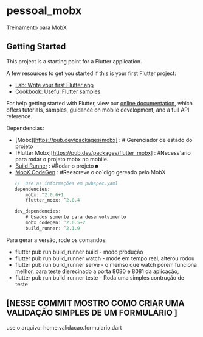 # pessoal_mobx

Treinamento para MobX

## Getting Started

This project is a starting point for a Flutter application.

A few resources to get you started if this is your first Flutter project:

- [Lab: Write your first Flutter app](https://flutter.dev/docs/get-started/codelab)
- [Cookbook: Useful Flutter samples](https://flutter.dev/docs/cookbook)

For help getting started with Flutter, view our
[online documentation](https://flutter.dev/docs), which offers tutorials,
samples, guidance on mobile development, and a full API reference.


 Dependencias:
 - [Mobx][https://pub.dev/packages/mobx] : # Gerenciador de estado do projeto
 - [Flutter Mobx][https://pub.dev/packages/flutter_mobx] : #Necess´ario para rodar o projeto mobx no mobile.
 - [Build Runner](https://pub.dev/packages/build_runner) : #Rodar o projeto☻
 - [MobX CodeGen](https://pub.dev/packages/mobx_codegen) : #Reescreve o co´digo gereado pelo MobX


 ```dart
    //  Use as informações em pubspec.yaml
    dependencies:
        mobx: ^2.0.6+1
        flutter_mobx: ^2.0.4

    dev_dependencies:
        # Usados somente para desenvolvimento
        mobx_codegen: ^2.0.5+2
        build_runner: ^2.1.9
 ```

 Para gerar a versão,  rode os comandos:

 - flutter pub run build_runner build - modo produção
 - flutter pub run build_runner watch - mode em tempo real, alterou rodou
 - flutter pub run build_runner serve - o memso que watch porem funciona melhor, para teste dierecinado a porta 8080 e 8081 da aplicação,
 - flutter pub run build_runner teste - Roda uma simples contrução de teste 

 ## [NESSE COMMIT MOSTRO COMO CRIAR UMA VALIDAÇÃO SIMPLES DE UM FORMULÁRIO ] ##
 use o arquivo: home.validacao.formulario.dart